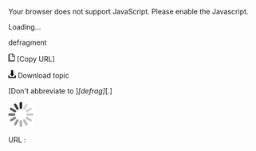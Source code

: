 Your browser does not support JavaScript. Please enable the Javascript.

Loading...

defragment

![Copy URL](defragment_files/Copy.png) [Copy URL]

![Download](defragment_files/Download.png)
Download topic

[Don't abbreviate to ]*[defrag]*[.]

![In progress](defragment_files/activity-large.gif)

URL :


